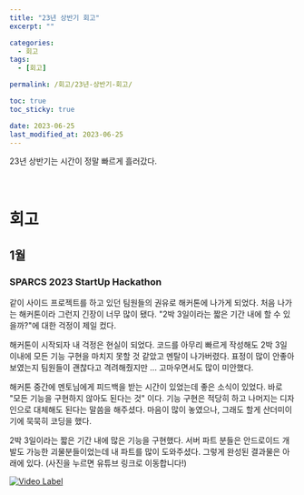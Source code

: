```yaml
---
title: "23년 상반기 회고"
excerpt: ""

categories:
  - 회고
tags:
  - [회고]

permalink: /회고/23년-상반기-회고/

toc: true
toc_sticky: true

date: 2023-06-25
last_modified_at: 2023-06-25
---
```


23년 상반기는 시간이 정말 빠르게 흘러갔다.     

<br>

# 회고
## 1월
### SPARCS 2023 StartUp Hackathon   
같이 사이드 프로젝트를 하고 있던 팀원들의 권유로 해커톤에 나가게 되었다. 처음 나가는 해커톤이라 그런지 긴장이 너무 많이 됐다. "2박 3일이라는 짧은 기간 내에 할 수 있을까?"에 대한 걱정이 제일 컸다.   

해커톤이 시작되자 내 걱정은 현실이 되었다. 코드를 아무리 빠르게 작성해도 2박 3일 이내에 모든 기능 구현을 마치지 못할 것 같았고 멘탈이 나가버렸다. 표정이 많이 안좋아보였는지 팀원들이 괜찮다고 격려해줬지만 ... 고마우면서도 많이 미안했다.    

해커톤 중간에 멘토님에게 피드백을 받는 시간이 있었는데 좋은 소식이 있었다. 바로 "모든 기능을 구현하지 않아도 된다는 것" 이다. 기능 구현은 적당히 하고 나머지는 디자인으로 대체해도 된다는 말씀을 해주셨다. 마음이 많이 놓였으나, 그래도 할게 산더미이기에 묵묵히 코딩을 했다.   

2박 3일이라는 짧은 기간 내에 많은 기능을 구현했다. 서버 파트 분들은 안드로이드 개발도 가능한 괴물분들이었는데 내 파트를 많이 도와주셨다. 그렇게 완성된 결과물은 아래에 있다. (사진을 누르면 유튜브 링크로 이동합니다!)   

[![Video Label](http://img.youtube.com/vi/CdgJahrQYZE/0.jpg)](https://youtu.be/CdgJahrQYZE)





















